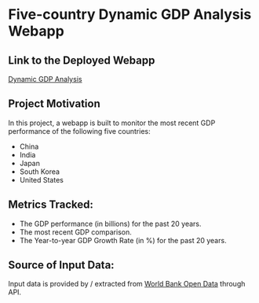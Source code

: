 # Five-country Dynamic GDP Analysis Webapp

## Link to the Deployed Webapp 
[Dynamic GDP Analysis](https://gdpdashboard.herokuapp.com/)

## Project Motivation
In this project, a webapp is built to monitor the most recent GDP performance of the following five countries:
* China
* India
* Japan
* South Korea
* United States

## Metrics Tracked:
* The GDP performance (in billions) for the past 20 years.
* The most recent GDP comparison.
* The Year-to-year GDP Growth Rate (in %) for the past 20 years.

## Source of Input Data:
Input data is provided by / extracted from [World Bank Open Data](https://data.worldbank.org/) through API.
